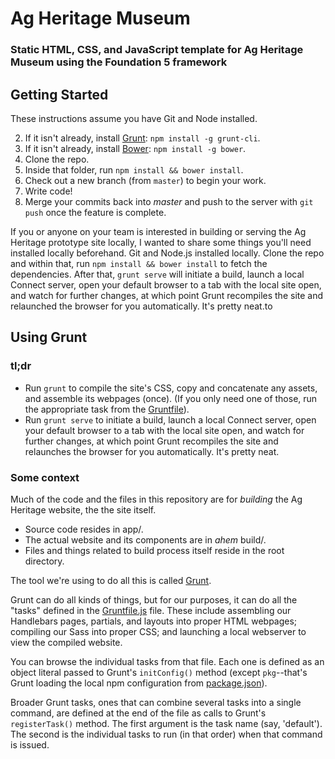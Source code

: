 # Ag Heritage Museum
### Static HTML, CSS, and JavaScript template for Ag Heritage Museum using the Foundation 5 framework

## Getting Started

These instructions assume you have Git and Node installed.

2. If it isn't already, install [Grunt]: `npm install -g grunt-cli`.
3. If it isn't already, install [Bower]: `npm install -g bower`.
1. Clone the repo.
2. Inside that folder, run `npm install && bower install`.
3. Check out a new branch (from `master`) to begin your work.
4. Write code!
5. Merge your commits back into *master* and push to the server with `git push` once the feature is complete.

If you or anyone on your team is interested in building or serving the Ag Heritage prototype site locally, I wanted to share some things you'll need installed locally beforehand.
Git and Node.js installed locally.
Clone the repo and within that, run `npm install && bower install` to fetch the dependencies.
After that, `grunt serve` will initiate a build, launch a local Connect server, open your default browser to a tab with the local site open, and watch for further changes, at which point Grunt recompiles the site and relaunched the browser for you automatically. It's pretty neat.to


## Using Grunt

### tl;dr

- Run `grunt` to compile the site's CSS, copy and concatenate any assets, and assemble its webpages (once). (If you only need one of those, run the appropriate task from the [Gruntfile](Gruntfile.js)).
- Run `grunt serve` to initiate a build, launch a local Connect server, open your default browser to a tab with the local site open, and watch for further changes, at which point Grunt recompiles the site and relaunches the browser for you automatically. It's pretty neat.

### Some context

Much of the code and the files in this repository are for *building* the Ag Heritage website, the the site itself.

* Source code resides in app/.
* The actual website and its components are in *ahem* build/.
* Files and things related to build process itself reside in the root directory.

The tool we're using to do all this is called [Grunt].

Grunt can do all kinds of things, but for our purposes, it can do all the "tasks" defined in the [Gruntfile.js](https://github.com/SDState/ag-heritage-prototype/blob/master/Gruntfile.js) file. These include assembling our Handlebars pages, partials, and layouts into proper HTML webpages; compiling our Sass into proper CSS; and launching a local webserver to view the compiled website.

You can browse the individual tasks from that file. Each one is defined as an object literal passed to Grunt's `initConfig()` method (except `pkg`--that's Grunt loading the local npm configuration from [package.json](package.json)).

Broader Grunt tasks, ones that can combine several tasks into a single command, are defined at the end of the file as calls to Grunt's `registerTask()` method. The first argument is the task name (say, 'default'). The second is the individual tasks to run (in that order) when that command is issued.

[Bower]:http://bower.io
[Grunt]:http://gruntjs.com
